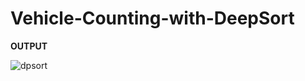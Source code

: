 # Vehicle-Counting-with-DeepSort

**OUTPUT**

![dpsort](https://user-images.githubusercontent.com/52413661/176033614-9092c883-008e-43ec-aafd-ab58aaab5ed4.gif)
